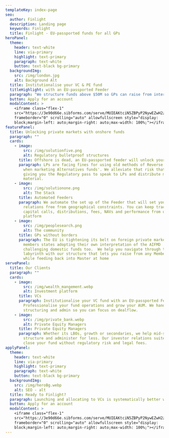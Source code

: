 ```yaml
---
templateKey: index-page
seo:
  author: Finlight
  description: Landing page
  keywords: Finlight
  title: Finlight - EU-passported funds for all GPs
heroPanel:
  theme:
    header: text-white
    line: via-primary
    highlight: text-primary
    paragraph: text-white
    button: text-black bg-primary
  backgroundImg:
    src: /img/london.jpg
    alt: Background Alt
  title: Institutionalise your VC & PE fund
  titleHighlight: with an EU-passported Feeder
  paragraph: "We structure funds above $50M so GPs can raise from international LPs "
  button: Apply for an account
  modalContent: >
    <iframe class="flex-1"
    src="https://3e90d66e.sibforms.com/serve/MUIEAKtciN5ZBPyP2NywEZwH2zP8C3EbPBXSHIKMxRmSBRq2OomfSzZNQX6pmQ--jsHB-wP2HgEF5Ftnb8lodJH-lgTFALJmDdtyNNxJ_be3Pn0FScqtlzWf1wsqDUw0soW6jjKTVKHAs6dvCB3mp8cDSi_XIc17mBHMrQ4DIK8-WP0AGt-_nRNgOa9oMJrNf3ynaNcCVsJYFwMq"
    frameborder="0" scrolling="auto" allowfullscreen style="display:
    block;margin-left: auto;margin-right: auto;max-width: 100%;"></iframe>
featurePanel:
  title: Unlocking private markets with onshore funds
  paragraph: ""
  cards:
    - image:
        src: /img/solutionfive.png
        alt: Regulatory bulletproof structures
      title: Offshore is dead, an EU-passported feeder will unlock your fund
      paragraph: LPs are facing fines for using old methods of Reverse Solicitation
        when marketing Alternatives funds'. We alleviate that risk that by
        giving you the Regulatory pass to speak to LPs and distribute marketing
        material.
    - image:
        src: /img/solutionone.png
        alt: The Stack
      title: Automated Feeders
      paragraph: We automate the set up of the Feeder that will set your investor
        relations free from geographical constraints. You can keep track of
        capital calls, distributions, fees, NAVs and performance from one
        platform
    - image:
        src: /img/peoplesearch.png
        alt: The community
      title: GPs without borders
      paragraph: The EU is tightening its belt on foreign private markets funds, with
        members states adopting their own interpretation of the AIFMD
        challenging domestic funds too.  We help you navigate through the
        labyrinth with our structure that lets you raise from any Member State,
        while feeding back into Master at home
servePanel:
  title: Our Clients
  paragraph: ""
  cards:
    - image:
        src: /img/wealth_mangement.webp
        alt: Investment platform
      title: VCs
      paragraph: Institutionalise your VC fund with an EU-passported Feeder fund.
        Professionalise your fund operations and grow your AUM. We handle the
        structuring and admin so you can focus on dealflow.
    - image:
        src: /img/private_bank.webp
        alt: Private Equity Managers
      title: Private Equity Managers
      paragraph: Whether its LBOs, growth or secondaries, we help mid-sized PE funds
        structure and administer for less. Our investor relations suite lets you
        close your fund without regulatory risk and legal fees.
applyPanel:
  theme:
    header: text-white
    line: via-primary
    highlight: text-primary
    paragraph: text-white
    button: text-black bg-primary
  backgroundImg:
    src: /img/heroBg.webp
    alt: SEO - alt
  title: Ready to Finlight?
  paragraph: Launching and allocating to VCs is systematically better with Finlight.
  button: Apply for an account
  modalContent: >
    <iframe class="flex-1"
    src="https://3e90d66e.sibforms.com/serve/MUIEAKtciN5ZBPyP2NywEZwH2zP8C3EbPBXSHIKMxRmSBRq2OomfSzZNQX6pmQ--jsHB-wP2HgEF5Ftnb8lodJH-lgTFALJmDdtyNNxJ_be3Pn0FScqtlzWf1wsqDUw0soW6jjKTVKHAs6dvCB3mp8cDSi_XIc17mBHMrQ4DIK8-WP0AGt-_nRNgOa9oMJrNf3ynaNcCVsJYFwMq"
    frameborder="0" scrolling="auto" allowfullscreen style="display:
    block;margin-left: auto;margin-right: auto;max-width: 100%;"></iframe>
---
```

